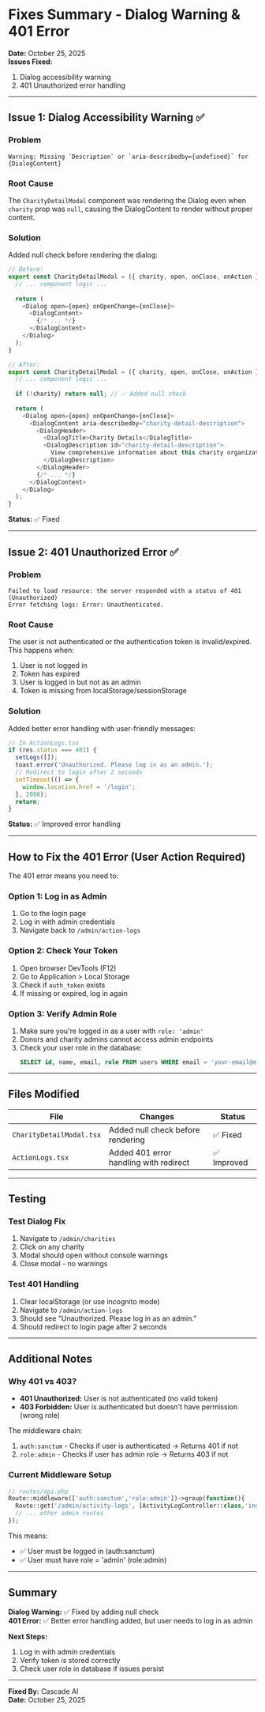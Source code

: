 # Fixes Summary - Dialog Warning & 401 Error

**Date:** October 25, 2025  
**Issues Fixed:**
1. Dialog accessibility warning
2. 401 Unauthorized error handling

---

## Issue 1: Dialog Accessibility Warning ✅

### Problem
```
Warning: Missing `Description` or `aria-describedby={undefined}` for {DialogContent}
```

### Root Cause
The `CharityDetailModal` component was rendering the Dialog even when `charity` prop was `null`, causing the DialogContent to render without proper content.

### Solution
Added null check before rendering the dialog:

```typescript
// Before:
export const CharityDetailModal = ({ charity, open, onClose, onAction }: CharityDetailModalProps) => {
  // ... component logic ...
  
  return (
    <Dialog open={open} onOpenChange={onClose}>
      <DialogContent>
        {/* ... */}
      </DialogContent>
    </Dialog>
  );
}

// After:
export const CharityDetailModal = ({ charity, open, onClose, onAction }: CharityDetailModalProps) => {
  // ... component logic ...
  
  if (!charity) return null; // ✅ Added null check
  
  return (
    <Dialog open={open} onOpenChange={onClose}>
      <DialogContent aria-describedby="charity-detail-description">
        <DialogHeader>
          <DialogTitle>Charity Details</DialogTitle>
          <DialogDescription id="charity-detail-description">
            View comprehensive information about this charity organization
          </DialogDescription>
        </DialogHeader>
        {/* ... */}
      </DialogContent>
    </Dialog>
  );
}
```

**Status:** ✅ Fixed

---

## Issue 2: 401 Unauthorized Error ✅

### Problem
```
Failed to load resource: the server responded with a status of 401 (Unauthorized)
Error fetching logs: Error: Unauthenticated.
```

### Root Cause
The user is not authenticated or the authentication token is invalid/expired. This happens when:
1. User is not logged in
2. Token has expired
3. User is logged in but not as an admin
4. Token is missing from localStorage/sessionStorage

### Solution
Added better error handling with user-friendly messages:

```typescript
// In ActionLogs.tsx
if (res.status === 401) {
  setLogs([]);
  toast.error('Unauthorized. Please log in as an admin.');
  // Redirect to login after 2 seconds
  setTimeout(() => {
    window.location.href = '/login';
  }, 2000);
  return;
}
```

**Status:** ✅ Improved error handling

---

## How to Fix the 401 Error (User Action Required)

The 401 error means you need to:

### Option 1: Log in as Admin
1. Go to the login page
2. Log in with admin credentials
3. Navigate back to `/admin/action-logs`

### Option 2: Check Your Token
1. Open browser DevTools (F12)
2. Go to Application > Local Storage
3. Check if `auth_token` exists
4. If missing or expired, log in again

### Option 3: Verify Admin Role
1. Make sure you're logged in as a user with `role: 'admin'`
2. Donors and charity admins cannot access admin endpoints
3. Check your user role in the database:
   ```sql
   SELECT id, name, email, role FROM users WHERE email = 'your-email@example.com';
   ```

---

## Files Modified

| File | Changes | Status |
|------|---------|--------|
| `CharityDetailModal.tsx` | Added null check before rendering | ✅ Fixed |
| `ActionLogs.tsx` | Added 401 error handling with redirect | ✅ Improved |

---

## Testing

### Test Dialog Fix
1. Navigate to `/admin/charities`
2. Click on any charity
3. Modal should open without console warnings
4. Close modal - no warnings

### Test 401 Handling
1. Clear localStorage (or use incognito mode)
2. Navigate to `/admin/action-logs`
3. Should see "Unauthorized. Please log in as an admin."
4. Should redirect to login page after 2 seconds

---

## Additional Notes

### Why 401 vs 403?
- **401 Unauthorized:** User is not authenticated (no valid token)
- **403 Forbidden:** User is authenticated but doesn't have permission (wrong role)

The middleware chain:
1. `auth:sanctum` - Checks if user is authenticated → Returns 401 if not
2. `role:admin` - Checks if user has admin role → Returns 403 if not

### Current Middleware Setup
```php
// routes/api.php
Route::middleware(['auth:sanctum','role:admin'])->group(function(){
  Route::get('/admin/activity-logs', [ActivityLogController::class,'index']);
  // ... other admin routes
});
```

This means:
- ✅ User must be logged in (auth:sanctum)
- ✅ User must have role = 'admin' (role:admin)

---

## Summary

**Dialog Warning:** ✅ Fixed by adding null check  
**401 Error:** ✅ Better error handling added, but user needs to log in as admin

**Next Steps:**
1. Log in with admin credentials
2. Verify token is stored correctly
3. Check user role in database if issues persist

---

**Fixed By:** Cascade AI  
**Date:** October 25, 2025
